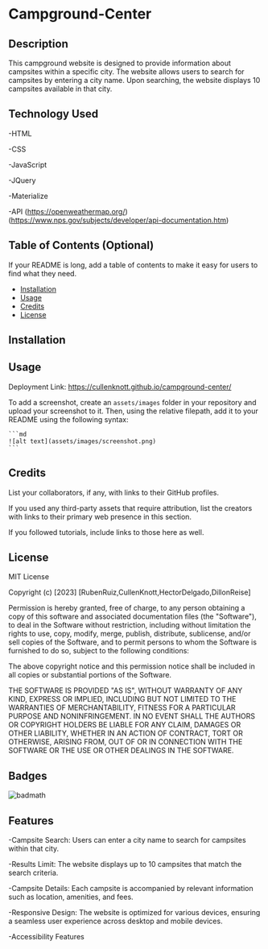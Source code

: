 # Campground-Center

## Description

This campground website is designed to provide information about campsites within a specific city. The website allows users to search for campsites by entering a city name. Upon searching, the website displays 10 campsites available in that city.

## Technology Used

-HTML

-CSS

-JavaScript

-JQuery

-Materialize

-API (https://openweathermap.org/) (https://www.nps.gov/subjects/developer/api-documentation.htm)

## Table of Contents (Optional)

If your README is long, add a table of contents to make it easy for users to find what they need.


- [Installation](#installation)
- [Usage](#usage)
- [Credits](#credits)
- [License](#license)


## Installation


## Usage

Deployment Link: https://cullenknott.github.io/campground-center/

To add a screenshot, create an `assets/images` folder in your repository and upload your screenshot to it. Then, using the relative filepath, add it to your README using the following syntax:

    ```md
    ![alt text](assets/images/screenshot.png)
    ```

## Credits

List your collaborators, if any, with links to their GitHub profiles.

If you used any third-party assets that require attribution, list the creators with links to their primary web presence in this section.

If you followed tutorials, include links to those here as well.

## License

MIT License

Copyright (c) [2023] [RubenRuiz,CullenKnott,HectorDelgado,DillonReise]

Permission is hereby granted, free of charge, to any person obtaining a copy of this software and associated documentation files (the "Software"), to deal in the Software without restriction, including without limitation the rights to use, copy, modify, merge, publish, distribute, sublicense, and/or sell copies of the Software, and to permit persons to whom the Software is furnished to do so, subject to the following conditions:

The above copyright notice and this permission notice shall be included in all copies or substantial portions of the Software.

THE SOFTWARE IS PROVIDED "AS IS", WITHOUT WARRANTY OF ANY KIND, EXPRESS OR IMPLIED, INCLUDING BUT NOT LIMITED TO THE WARRANTIES OF MERCHANTABILITY, FITNESS FOR A PARTICULAR PURPOSE AND NONINFRINGEMENT. IN NO EVENT SHALL THE AUTHORS OR COPYRIGHT HOLDERS BE LIABLE FOR ANY CLAIM, DAMAGES OR OTHER LIABILITY, WHETHER IN AN ACTION OF CONTRACT, TORT OR OTHERWISE, ARISING FROM, OUT OF OR IN CONNECTION WITH THE SOFTWARE OR THE USE OR OTHER DEALINGS IN THE SOFTWARE.

## Badges

![badmath](https://img.shields.io/badge/Project%201-Campground--Center-brightgreen)

## Features

-Campsite Search: Users can enter a city name to search for campsites within that city.

-Results Limit: The website displays up to 10 campsites that match the search criteria.

-Campsite Details: Each campsite is accompanied by relevant information such as location, amenities, and fees.

-Responsive Design: The website is optimized for various devices, ensuring a seamless user experience across desktop and mobile devices.

-Accessibility Features
